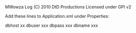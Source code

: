 MWowza Log
(C) 2010 DtD Productions
Licensed under GPl v2

Add these lines to Application.xml under Properties:

<Property>
	<Name>dbhost</Name>
	<Value>xx</Value>
</Property>
<Property>
	<Name>dbuser</Name>
	<Value>xxx</Value>
</Property>
<Property>
	<Name>dbpass</Name>
	<Value>xxx</Value>
</Property>
<Property>
	<Name>dbname</Name>
	<Value>xxx</Value>
</Property>